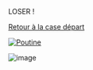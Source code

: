 LOSER !



<a href="https://github.com/gavet92/LABY/blob/main/index.md">Retour à la case départ</a><br>

<a href="https://github.com/gavet92/LABY/blob/main/index.md"><img src="https://user-images.githubusercontent.com/115066388/198216280-97a0bf07-502d-4208-9455-69a6684d6ad3.png" alt="Poutine" /></a>

![image](https://user-images.githubusercontent.com/115066388/198229571-20f4b6ef-ec5f-4f19-926f-95fa71949790.png)
